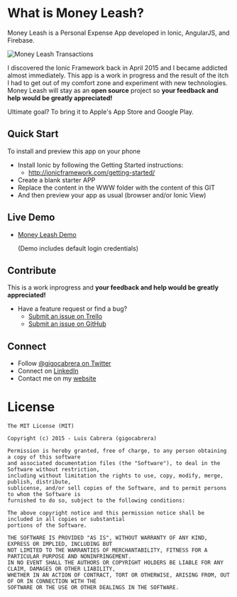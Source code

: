 
# What is Money Leash?

Money Leash is a Personal Expense App developed in Ionic, AngularJS, and Firebase.

![Money Leash Transactions](https://github.com/gigocabrera/moneyleash/blob/master/moneyleash_transactions_iphone6.png)

I discovered the Ionic Framework back in April 2015 and I became addicted almost immediately. This app is a work in 
progress and the result of the itch I had to get out of my comfort zone and experiment with new technologies. Money Leash 
will stay as an **open source** project so **your feedback and help would be greatly appreciated!**

Ultimate goal? To bring it to Apple's App Store and Google Play.


## Quick Start

To install and preview this app on your phone

- Install Ionic by following the Getting Started instructions:
  * http://ionicframework.com/getting-started/
- Create a blank starter APP
- Replace the content in the WWW folder with the content of this GIT
- And then preview your app as usual (browser and/or Ionic View)


## Live Demo

 - [Money Leash Demo](https://brilliant-inferno-1044.firebaseapp.com/)

   (Demo includes default login credentials)


## Contribute

This is a work inprogress and **your feedback and help would be greatly appreciated!**

- Have a feature request or find a bug?
  * [Submit an issue on Trello](https://trello.com/b/SacyhwZK/money-leash-board)
  * [Submit an issue on GitHub](https://github.com/gigocabrera/moneyleash/issues)


## Connect

- Follow [@gigocabrera on Twitter](https://twitter.com/gigocabrera)
- Connect on [LinkedIn](https://www.linkedin.com/in/luiscabrerame)
- Contact me on my [website](http://www.luiscabrera.me)


# License

    The MIT License (MIT)
    
    Copyright (c) 2015 - Luis Cabrera (gigocabrera)
    
    Permission is hereby granted, free of charge, to any person obtaining a copy of this software 
    and associated documentation files (the "Software"), to deal in the Software without restriction, 
    including without limitation the rights to use, copy, modify, merge, publish, distribute, 
    sublicense, and/or sell copies of the Software, and to permit persons to whom the Software is 
    furnished to do so, subject to the following conditions:
    
    The above copyright notice and this permission notice shall be included in all copies or substantial 
    portions of the Software.
    
    THE SOFTWARE IS PROVIDED "AS IS", WITHOUT WARRANTY OF ANY KIND, EXPRESS OR IMPLIED, INCLUDING BUT 
    NOT LIMITED TO THE WARRANTIES OF MERCHANTABILITY, FITNESS FOR A PARTICULAR PURPOSE AND NONINFRINGEMENT. 
    IN NO EVENT SHALL THE AUTHORS OR COPYRIGHT HOLDERS BE LIABLE FOR ANY CLAIM, DAMAGES OR OTHER LIABILITY, 
    WHETHER IN AN ACTION OF CONTRACT, TORT OR OTHERWISE, ARISING FROM, OUT OF OR IN CONNECTION WITH THE 
    SOFTWARE OR THE USE OR OTHER DEALINGS IN THE SOFTWARE.